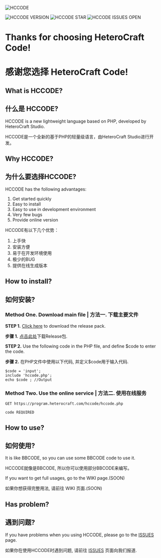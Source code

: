 ![HCCODE](https://img.shields.io/badge/HeteroCraft-CODE-blue)

![HCCODE VERSION](https://img.shields.io/github/v/release/HeteroCraft/HCCODE?include_prereleases&sort=semver)
![HCCODE STAR](https://img.shields.io/github/stars/HeteroCraft/HCCODE.svg)
![HCCODE ISSUES OPEN](https://img.shields.io/github/issues/HeteroCraft/HCCODE.svg)

# Thanks for choosing HeteroCraft Code!
# 感谢您选择 HeteroCraft Code!

## What is HCCODE?
## 什么是 HCCODE?

HCCODE is a new lightweight language based on PHP, developed by HeteroCraft Studio.

HCCODE是一个全新的基于PHP的轻量级语言，由HeteroCraft Studio进行开发。

## Why HCCODE?
## 为什么要选择HCCODE?

HCCODE has the following advantages:
1. Get started quickly
2. Easy to install
3. Easy to use in development environment
4. Very few bugs
5. Provide online version

HCCODE有以下几个优势：
1. 上手快
2. 安装方便
3. 易于在开发环境使用
4. 极少的BUG
5. 提供在线生成版本

## How to install?
## 如何安装?

### Method One. Download main file | 方法一. 下载主要文件

**STEP 1.** [Click here](https://github.com/HeteroCraft/HCCODE/releases) to download the release pack.

**步骤 1.** [点击此处](https://github.com/HeteroCraft/HCCODE/releases)下载Release包.

**STEP 2.** Use the following code in the PHP file, and define $code to enter the code.

**步骤 2.** 在PHP文件中使用以下代码, 并定义$code用于输入代码.

```
$code = 'input';
include 'hccode.php';
echo $code ; //Output
```

### Method Two. Use the online service | 方法二. 使用在线服务

```
GET https://program.heterocraft.com/hccode/hccode.php

code REQUIRED
```

## How to use?
## 如何使用?

It is like BBCODE, so you can use some BBCODE code to use it.

HCCODE就像是BBCODE, 所以你可以使用部分BBCODE来编写。

If you want to get full usages, go to the WIKI page.(SOON)

如果你想获得完整用法, 请前往 WIKI 页面.(SOON)

## Has problem?
## 遇到问题?

If you have problems when you using HCCODE, please go to the [ISSUES](https://github.com/HeteroCraft/HCCODE/issues) page.

如果你在使用HCCODE时遇到问题, 请前往 [ISSUES](https://github.com/HeteroCraft/HCCODE/issues) 页面向我们报道.
